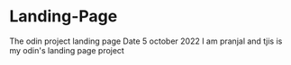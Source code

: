 # Landing-Page
The odin project landing page
Date 5 october 2022
I am pranjal and tjis is my odin's landing page project
